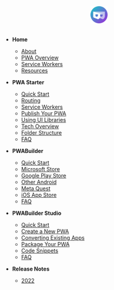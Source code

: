 <div align=center>
  <img width="45" src="assets/icons/pwa-builder.png">
</div>
<br>

- **Home** 
  - [About](/ "PWABuilder Suite Documentation")
  - [PWA Overview](/home/pwa-intro "Beginner's Guide to PWA")
  - [Service Workers](/home/sw-intro "Introduction to Service Workers")
  - [Resources](/home/resources "Resources")

- **PWA Starter** 
  - [Quick Start](/starter/quick-start "PWA Starter - Quick Start")
  - [Routing](/starter/adding-content "PWA Starter - Routing and Navigation")
  - [Service Workers](/starter/service-worker "PWA Starter - Using Service Workers")
  - [Publish Your PWA](/starter/publish "PWA Starter - Publish Your PWA to the Web")
  - [Using UI Libraries](/starter/ui-components "PWA Starter - How to Use Different UI Component Libraries")
  - [Tech Overview](/starter/tech-overview "PWA Starter - Tech Overview")
  - [Folder Structure](/starter/folder-structure "PWA Starter - Folder Structure")
  - [FAQ](/starter/faq "PWA Starter - FAQ")

- **PWABuilder**
  - [Quick Start](/builder/quick-start "PWABuilder - Quick Start" )
  - [Microsoft Store](/builder/windows "PWABuilder - Packaging for the Microsoft Store")
  - [Google Play Store](/builder/android "PWABuilder - Packaging for the Google Play Store")
  - [Other Android](/builder/other-android "PWABuilder - Creating Android Packages")
  - [Meta Quest](/builder/meta "PWABuilder - Meta Quest")
  - [iOS App Store](/builder/app-store "PWABuilder - Packaging for the App Store")
  - [FAQ](/builder/faq "PWABuilder - FAQ")
  
- **PWABuilder Studio**
  - [Quick Start](/studio/quick-start "PWABuilder Studio - Quick Start")
  - [Create a New PWA](/studio/create-new "PWABuilder Studio - Create a New PWA")
  - [Converting Existing Apps](/studio/existing-app "PWABuilder Studio - Converting Existing Apps")
  - [Package Your PWA](/studio/package "PWABuilder Studio - Package Your PWA For Stores")
  - [Code Snippets](/studio/snippets "PWABuilder Studio - Code Snippets")
  - [FAQ](/studio/faq "PWABuilder Studio - FAQ")

- **Release Notes**
  - [2022](/release-notes/2022 "Release Notes - 2022")
